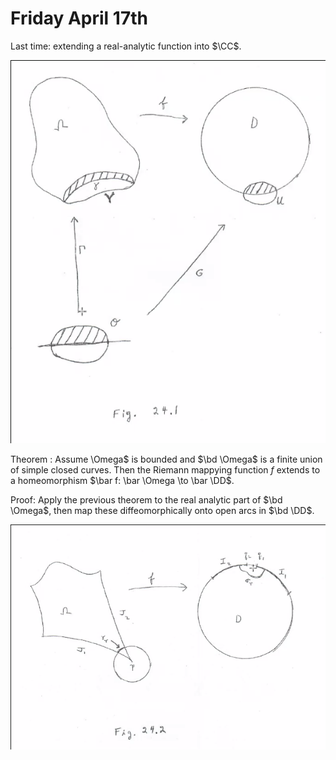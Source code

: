 # Friday April 17th

Last time: extending a real-analytic function into $\CC$.

![](figures/image_2020-04-17-13-40-45.png)

Theorem
:   Assume \Omega$ is bounded and $\bd \Omega$ is a finite union of simple closed curves.
    Then the Riemann mappying function $f$ extends to a homeomorphism $\bar f: \bar \Omega \to \bar \DD$.


Proof:
Apply the previous theorem to the real analytic part of $\bd \Omega$, then map these diffeomorphically onto open arcs in $\bd \DD$.

![](figures/image_2020-04-17-13-44-28.png)
